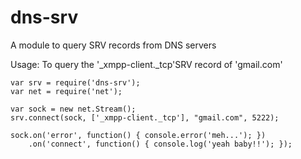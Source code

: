 # dns-srv

A module to query SRV records from DNS servers

Usage: To query the '_xmpp-client._tcp'SRV record of 'gmail.com'

    var srv = require('dns-srv');
    var net = require('net');
    
    var sock = new net.Stream();
    srv.connect(sock, ['_xmpp-client._tcp'], "gmail.com", 5222);
    
    sock.on('error', function() { console.error('meh...'); })
        .on('connect', function() { console.log('yeah baby!!'); });

